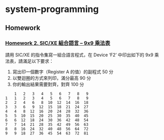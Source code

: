 # system-programming

## Homework

### [Homework 2. SIC/XE 組合語言 – 9x9 乘法表](https://github.com/ridemountainpig/system_programming/new/main/homework2)
請用 SIC/XE 的指令集寫一組合語言程式，在 Device ‘F2’ 中印出如下的 9x9 乘法表，請滿足以下要求：
1. 寫出印一個數字（Register A 的值）的副程式 50 分
2. 以雙迴圈的方式來列印，滿分最高 90 分
3. 你的輸出結果需要對齊，對齊 100 分
```
    1   2   3   4   5   6   7   8   9
1   1   2   3   4   5   6   7   8   9
2   2   4   6   8  10  12  14  16  18
3   3   6   9  12  15  18  21  24  27
4   4   8  12  16  20  24  28  32  36
5   5  10  15  20  25  30  35  40  45
6   6  12  18  24  30  36  42  48  54
7   7  14  21  28  35  42  49  56  63
8   8  16  24  32  40  48  56  64  72
9   9  18  27  36  45  54  63  72  81
```

